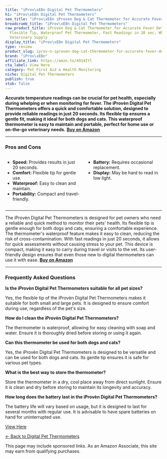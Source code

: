```yaml
---
title: "iProv\xE8n Digital Pet Thermometers"
h1: "iProv\xE8n Digital Pet Thermometers"
seo_title: "iProv\xE8n iProven Dog & Cat Thermometer for Accurate Fever\u2026"
breadcrumb_title: "iProv\xE8n Digital Pet Thermometers"
raw_product_title: iProven Dog & Cat Thermometer for Accurate Fever Detection, Comfortable
  Flexible Tip, Waterproof Pet Thermometer, Fast Readings in 20 sec, Whelping and
  Veterinary Supply
display_title: "iProv\xE8n Digital Pet Thermometers"
type: review
product_slug: iprov-n-iproven-dog-cat-thermometer-for-accurate-fever-detection-comfor-a7ef0be1
brand: "iProv\xE8n"
affiliate_link: https://amzn.to/4914IYl
cta_label: View Here
category: Pet First Aid & Health Monitoring
niche: Digital Pet Thermometers
publish: true
stub: false
---
```


<div id="intro" class="full-width">
  <p><strong>Accurate temperature readings can be crucial for pet health, especially during whelping or when monitoring for fever. The iProvèn Digital Pet Thermometers offers a quick and comfortable solution, designed to provide reliable readings in just 20 seconds. Its flexible tip ensures a gentle fit, making it ideal for both dogs and cats. This waterproof thermometer is easy to maintain and portable, perfect for home use or on-the-go veterinary needs.</strong> <a href="https://amzn.to/4914IYl" rel="nofollow sponsored noopener" target="_blank"><strong>Buy on Amazon</strong></a></p>
</div>

<hr />
<h3 id="pros-cons">Pros and Cons</h3>
<div class="pc-grid" style="display:grid;grid-template-columns:1fr 1fr;gap:16px;">
  <ul>
    <li><strong>Speed:</strong> Provides results in just 20 seconds.</li>
    <li><strong>Comfort:</strong> Flexible tip for gentle use.</li>
    <li><strong>Waterproof:</strong> Easy to clean and maintain.</li>
    <li><strong>Portability:</strong> Compact and travel-friendly.</li>
  </ul>
  <ul>
    <li><strong>Battery:</strong> Requires occasional replacement.</li>
    <li><strong>Display:</strong> May be hard to read in low light.</li>
  </ul>
</div>
<hr />

<div class="full-width">
  <p>The iProvèn Digital Pet Thermometers is designed for pet owners who need a reliable and quick method to monitor their pets' health. Its flexible tip is gentle enough for both dogs and cats, ensuring a comfortable experience. The thermometer's waterproof feature makes it easy to clean, reducing the risk of cross-contamination. With fast readings in just 20 seconds, it allows for quick assessments without causing stress to your pet. This device is compact, making it easy to carry during travel or visits to the vet. Its user-friendly design ensures that even those new to digital thermometers can use it with ease. <a href="https://amzn.to/4914IYl" rel="nofollow sponsored noopener" target="_blank"><strong>Buy on Amazon</strong></a></p>
</div>

<hr />
<h3 id="faqs">Frequently Asked Questions</h3>

<p><strong>Is the iProvèn Digital Pet Thermometers suitable for all pet sizes?</strong></p>
<p>Yes, the flexible tip of the iProvèn Digital Pet Thermometers makes it suitable for both small and large pets. It is designed to ensure comfort during use, regardless of the pet's size.</p>

<p><strong>How do I clean the iProvèn Digital Pet Thermometers?</strong></p>
<p>The thermometer is waterproof, allowing for easy cleaning with soap and water. Ensure it is thoroughly dried before storing or using it again.</p>

<p><strong>Can this thermometer be used for both dogs and cats?</strong></p>
<p>Yes, the iProvèn Digital Pet Thermometers is designed to be versatile and can be used for both dogs and cats. Its gentle tip ensures it is safe for various pet types.</p>

<p><strong>What is the best way to store the thermometer?</strong></p>
<p>Store the thermometer in a dry, cool place away from direct sunlight. Ensure it is clean and dry before storing to maintain its longevity and accuracy.</p>

<p><strong>How long does the battery last in the iProvèn Digital Pet Thermometers?</strong></p>
<p>The battery life will vary based on usage, but it is designed to last for several months with regular use. It is advisable to have spare batteries on hand for uninterrupted use.</p>
<p><a class="btn" href="https://amzn.to/4914IYl" target="_blank" rel="nofollow sponsored noopener">View Here</a></p>
<p><a href="/roundups/pet-first-aid-health-monitoring/digital-pet-thermometers/">← Back to Digital Pet Thermometers</a></p>
<aside class="disclosure">This page may include sponsored links. As an Amazon Associate, this site may earn from qualifying purchases.</aside>
